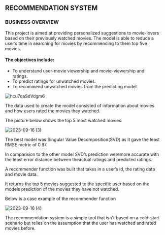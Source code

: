 ## RECOMMENDATION SYSTEM
### BUSINESS OVERVIEW
This project is aimed at providing personalized suggestions to movie-lovers based on their previously watched movies. 
The model is able to reduce a user’s time in searching for movies by recommending to them top five movies.

#### The objectives include:
* To understand user-movie viewership and movie-viewership and ratings.
* To predict ratings for unwatched movies.
* To recommend unwatched movies from the predicting model.

![hcu7qaSdVdgm6](https://github.com/Beritwq/recommendation-sys/assets/69270616/d878a6f1-eefb-497a-8cae-5c11954b8c33)

The data used to create the model consisted of information about movies and how users rated the movies they watched.

The picture below shows the top 5 most watched movies.

![2023-09-16 (3)](https://github.com/Beritwq/recommendation-sys/assets/69270616/9ba166ff-5514-4baa-83f8-719801a07024)


The best model was Singular Value Decomposition(SVD) as it gave the least RMSE metric of 0.87.

In comparision to the other model SVD’s prediction weremore accurate with the least error distance between theactual ratings and predicted ratings.

A recommender function was built that takes in a user’s id, the rating data and movie data.

It returns the top 5 movies suggested to the specific user based on the models prediction of the movies they have not watched.

Below is a case example of the recommender function

![2023-09-16 (4)](https://github.com/Beritwq/recommendation-sys/assets/69270616/94a6c66e-3af3-4aeb-ae23-43fd98e2abea)

The recommendation system is a simple tool that isn't based on a cold-start scenario but relies on the assumption that the user has watched and rated movies before.
